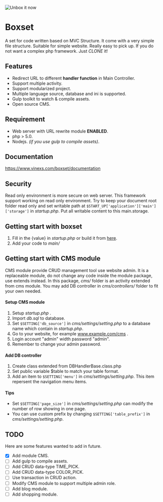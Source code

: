 ![Unbox it now](https://www.vinexs.com/boxset/assets/main/img/logo_small.png)

# Boxset
A set for code written based on MVC Structure. It come with a very simple file structure. Suitable for simple website. Really easy to pick up. If you do not want a complex php framework. Just _CLONE_ it!

## Features
- Redirect URL to different **handler function** in Main Controller.
- Support multiple activity.
- Support modularized project.
- Multiple language source, database and ini is supported.
- Gulp toolkit to watch & compile assets.
- Open source CMS.

## Requirement
- Web server with URL rewrite module **ENABLED**.
- php > 5.0.
- Nodejs. _(if you use gulp to compile assets)_.

## Documentation
https://www.vinexs.com/boxset/documentation

## Security
Read only environment is more secure on web server. This framework support working on read only environment. Try to keep your document root folder read only and set writable path at `$START_UP['application']['main']['storage']` in _startup.php_. Put all writable content to this main.storage.

## Getting start with boxset
1. Fill in the {value} in _startup.php_  or build it from [here](https://www.vinexs.com/boxset/getting_start).
1. Add your code to _main/_

## Getting start with CMS module
CMS module provide CRUD management tool use website admin. It is a replaceable module, do not change any code inside the module package, use extends instead. In this package, _cms/_ folder is an activity extended from cms module. You may add DB controller in _cms/controllers/_ folder to fit your own needed.

#### Setup CMS module
1. Setup _startup.php_ .
1. Import _db.sql_ to database.
1. Set `$SETTING['db_source']` in _cms/settings/setting.php_ to a database name which contain in _startup.php_.
1. Go to your website, for example www.example.com/cms .
1. Login account "admin" width password "admin".
1. Remember to change your admin password.

#### Add DB controller
1. Create class extended from DBHandlerBase.class.php
1. Set public variable $table to match your table format.
1. Add an item to `$SETTING['menu']` in _cms/settings/setting.php_. This item repersent the navigation menu items.

#### Tips
- Set `$SETTING['page_size']` in _cms/settings/setting.php_ can modify the number of row showing in one page.
- You can use custom prefix by changing `$SETTING['table_prefix']` in _cms/settings/setting.php_.

## TODO
Here are some features wanted to add in future.
- [x] Add module CMS.
- [ ] Add gulp to compile assets.
- [ ] Add CRUD data-type TIME_PICK.
- [ ] Add CRUD data-type COLOR_PICK.
- [ ] Use transaction in CRUD action.
- [ ] Modify CMS module to support multiple admin role.
- [ ] Add blog module.
- [ ] Add shopping module.
